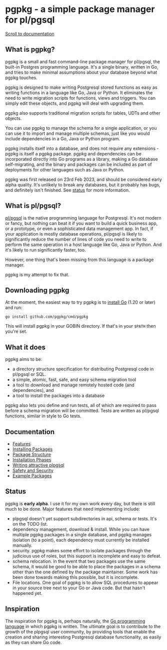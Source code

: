 # pgpkg - a simple package manager for pl/pgsql

[Scroll to documentation](#documentation)

## What is pgpkg?

pgpkg is a small and fast command-line package manager for pl/pgsql, the built-in Postgres programming language.
It's a single binary, written in Go, and tries to make minimal assumptions about your database beyond what
pgpkg touches.

pgpkg is designed to make writing Postgresql stored functions as easy as writing functions in a language like
Go, Java or Python. It eliminates the need to write migration scripts for functions, views and triggers. You can
simply edit these objects, and pgpkg will deal with upgrading them.

pgpkg also supports traditional migration scripts for tables, UDTs and other objects.

You can use pgpkg to manage the schema for a single application, or you can use
it to import and manage multiple schemas, just like you would include dependencies in
a Go, Java or Python program.

pgpkg installs itself into a database, and does not require any extensions - pgpkg is itself
a pgpkg package. pgpkg and dependencies can be incorporated directly into Go programs as a
library, making a Go database self-migrating, and the binary and packages can be included
as part of deployments for other languages such as Java or Python.

pgpkg was first released on 23rd Feb 2023, and should be considered early alpha quality.
It's unlikely to break any databases, but it probably has bugs, and definitely isn't finished.
See [status](#status) for more information.

## What is pl/pgsql?

[pl/pgsql](https://www.postgresql.org/docs/current/plpgsql.html) is the native programming language for Postgresql.
It's not modern or fancy, but nothing can beat it if you want to build a quick business app, or a prototype,
or even a sophisticated data management app. In fact, if your application is mostly database operations,
pl/pgsql is likely to significantly reduce the number of lines of code you need to write to perform the
same operation in a host language like Go, Java or Python. And it's likely to run significantly faster, too.

However, one thing that's been missing from this language is a package manager.

pgpkg is my attempt to fix that.

## Downloading pgpkg

At the moment, the easiest way to try pgpkg is to [install Go](https://go.dev/dl/) (1.20 or later) and run:

    go install github.com/pgpkg/cmd/pgpkg

This will install pgpkg in your GOBIN directory. If that's in your `$PATH` then you're set.

## What it does

pgpkg aims to be:

* a directory structure specification for distributing Postgresql code in pl/pgsql or SQL.
* a simple, atomic, fast, safe, and easy schema migration tool
* a tool to download and manage remotely hosted code (and dependencies), and
* a tool to install the packages into a database

pgpkg also lets you define and run tests, all of which are required to pass before
a schema migration will be committed. Tests are written as pl/pgsql functions, similar
in style to Go tests.

## Documentation

* [Features](pages/features.md)
* [Installing Packages](pages/installing.md)
* [Package Structure](pages/packages.md)
* [Installation Phases](pages/phases.md)
* [Writing attractive plpgsql](pages/plpgsql.md)
* [Safety and Security](pages/safety.md)
* [Example Packages](pages/examples.md)

## Status

pgpkg is **early alpha**. I use it for my own work every day, but there is still much to be done.
Major features that need implementing include:

* plpgsql doesn't yet support subdirectories in api, schema or tests. It's on the TODO list.
* dependency management, download & install. While you can have multiple pgpkg packages in a single
  database, and pgpkg manages isolation (to a point), each dependency must currently be installed
  manually.
* security. pgpkg makes some effort to isolate packages through the judicious use of roles,
  but this support is incomplete and easy to defeat.
* schema relocation. in the event that two packages use the same schema, it would be good to be able
  to place the packages in a schema other than the one defined by the package maintainer.
  Some work has been done towards making this possible, but it is incomplete.
* File locations. One goal of pgpkg is to allow SQL procedures to appear in your source tree
  next to your Go or Java code. But that hasn't happened yet.

## Inspiration

The inspiration for pgpkg is, perhaps naturally, the [Go programming language](https://go.dev) in which pgpkg is
written. The ultimate goal is to contribute to the growth of the plpgsql user community, by providing tools that enable
the creation and sharing interesting Postgresql database functionality, as easily as they can share Go code.